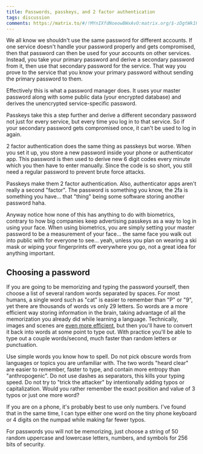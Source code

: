 ```yaml
---
title: Passwords, passkeys, and 2 factor authentication
tags: discussion
comments: https://matrix.to/#/!MYnIXfdNoeowBWxAvO:matrix.org/$-zDgtWk1FTxCwg-bmS8VmYTspGfuOg1NxZFsI0jEObI?via=matrix.org&via=envs.net
---
```


We all know we shouldn't use the same password for different accounts. If one service doesn't handle your password properly and gets compromised, then that password can then be used for your accounts on other services. Instead, you take your primary password and derive a secondary password from it, then use that secondary password for the service. That way you prove to the service that you know your primary password without sending the primary password to them.

Effectively this is what a password manager does. It uses your master password along with some public data (your encrypted database) and derives the unencrypted service-specific password.

Passkeys take this a step further and derive a different secondary password not just for every service, but every time you log in to that service. So if your secondary password gets compromised once, it can't be used to log in again.

2 factor authentication does the same thing as passkeys but worse. When you set it up, you store a new password inside your phone or authenticator app. This password is then used to derive new 6 digit codes every minute which you then have to enter manually. Since the code is so short, you still need a regular password to prevent brute force attacks.

Passkeys make them 2 factor authentication. Also, authenticator apps aren't really a second "factor". The password is something you know, the 2fa is something you have... that "thing" being some software storing another password haha.

Anyway notice how none of this has anything to do with biometrics, contrary to how big companies keep advertising passkeys as a way to log in using your face. When using biometrics, you are simply setting your master password to be a measurement of your face... the same face you walk out into public with for everyone to see... yeah, unless you plan on wearing a ski mask or wiping your fingerprints off everywhere you go, not a great idea for anything important.

## Choosing a password

If you are going to be memorizing and typing the password yourself, then choose a list of several random words separated by spaces. For most humans, a single word such as "cat" is easier to remember than "P" or "9", yet there are thousands of words vs only 29 letters. So words are a more efficient way storing information in the brain, taking advantage of all the memorization you already did while learning a language. Technically, images and scenes are [even more efficient](https://en.wikipedia.org/wiki/Method_of_loci), but then you'll have to convert it back into words at some point to type out. With practice you'll be able to type out a couple words/second, much faster than random letters or punctuation.

Use simple words you know how to spell. Do not pick obscure words from languages or topics you are unfamiliar with. The two words "heard clear" are easier to remember, faster to type, and contain more entropy than "anthropogenic". Do not use dashes as separators, this kills your typing speed. Do not try to "trick the attacker" by intentionally adding typos or capitalization. Would you rather remember the exact position and value of 3 typos or just one more word?

If you are on a phone, it's probably best to use only numbers. I've found that in the same time, I can type either one word on the tiny phone keyboard or 4 digits on the numpad while making far fewer typos.

For passwords you will not be memorizing, just choose a string of 50 random uppercase and lowercase letters, numbers, and symbols for 256 bits of security.